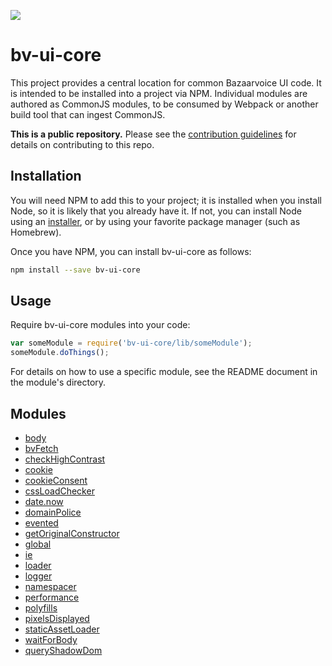 ![](https://travis-ci.org/bazaarvoice/bv-ui-core.svg)

# bv-ui-core

This project provides a central location for common Bazaarvoice UI code. It is
intended to be installed into a project via NPM. Individual modules are authored
as CommonJS modules, to be consumed by Webpack or another build tool that can
ingest CommonJS.

**This is a public repository.** Please see the [contribution guidelines][1] for
details on contributing to this repo.

## Installation

You will need NPM to add this to your project; it is installed when you install
Node, so it is likely that you already have it. If not, you can install Node
using an [installer][2], or by using your favorite package manager (such as
Homebrew).

Once you have NPM, you can install bv-ui-core as follows:

```bash
npm install --save bv-ui-core
```

## Usage

Require bv-ui-core modules into your code:

```javascript
var someModule = require('bv-ui-core/lib/someModule');
someModule.doThings();
```

For details on how to use a specific module, see the README document in the
module's directory.

## Modules

- [body](./lib/body)
- [bvFetch](./lib/bvFetch/)
- [checkHighContrast](./lib/checkHighContrast)
- [cookie](./lib/cookie)
- [cookieConsent](./lib/cookieConsent)
- [cssLoadChecker](./lib/cssLoadChecker)
- [date.now](./lib/date.now)
- [domainPolice](./lib/domainPolice)
- [evented](./lib/evented)
- [getOriginalConstructor](./lib/getOriginalConstructor)
- [global](./lib/global)
- [ie](./lib/ie)
- [loader](./lib/loader)
- [logger](./lib/logger)
- [namespacer](./lib/namespacer)
- [performance](./lib/performance)
- [polyfills](./lib/polyfills)
- [pixelsDisplayed](./lib/pixelsDisplayed)
- [staticAssetLoader](./lib/staticAssetLoader)
- [waitForBody](./lib/waitForBody)
- [queryShadowDom](./lib/queryShadowDom)

[1]: ./CONTRIBUTING.md
[2]: https://nodejs.org/download/

